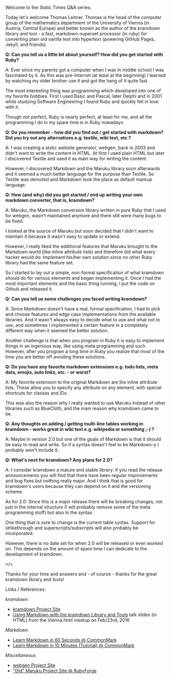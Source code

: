 Welcome to the Static Times Q&A series. 

Today let's welcome Thomas Leitner. 
Thomas is the head of the computer group of the mathematics department 
of the University of Vienna (in Austria, Central Europe) 
and better known as the author of the kramdown library and tool - a fast, markdown-superset processor (in ruby) 
for converting plain old vanilla text into hypertext (powering GitHub Pages, Jekyll, and friends).


**Q: Can you tell us a little bit about yourself? How did you get started with Ruby?**

A: Ever since my parents got a computer when I was in middle school I was
fascinated by it. As this was pre-Internet (at least at the beginning)
I learned by watching my older brother use it and got the hang of it
quite fast.

The most interesting thing was programming which developed into one of
my favorite hobbies. First I used Basic and Pascal, later Delphi and in
2001 while studying Software Engineering I found Ruby and quickly fell
in love with it.

Though not perfect, Ruby is nearly perfect, at least for me, and all
the programming I do in my spare time is in Ruby nowadays.


**Q: Do you remember - how did you find out / get started with markdown?
Did you try out any alternatives e.g. textile, wiki text, etc.?**

A: I was creating a static website generator, webgen, back in 2003 and
didn't want to write the content in HTML. At first I used plain HTML
but later I discovered Textile and used it as main way for writing the
content.

However, I discovered Markdown and the Maruku library soon afterwards
and it seemed a much better language for the purpose than Textile. So
Textile was demoted and Markdown took the place as default markup
language.

**Q: How (and why) did you get started / end up writing your own
markdown converter, that is, kramdown?**

A: Maruku, the Markdown conversion library written in pure Ruby that I
used for webgen, wasn't maintained anymore and there still were many
bugs to be fixed.

I looked at the source of Maruku but soon decided that I didn't want to
maintain it because it wasn't easy to update or extend.

However, I really liked the additional features that Maruku brought to
the Markdown world (like inline attribute lists) and therefore did what
every hacker would do: Implement his/her own solution since no other
Ruby library had the same feature set.

So I started to lay out a simple, non-formal specification of what
kramdown should do for various elements and began implementing it. Once
I had the most important elements and the basic thing running, I put
the code on Github and released it.


**Q: Can you tell us some challenges you faced writing kramdown?**

A: Since Markdown doesn't have a real, formal specification, I had to pick
and choose features and edge case implementations from the available
libraries. And it wasn't always easy to decide what to use and what not
to use, and sometimes I implemented a certain feature in a completely
different way when it seemed the better solution.

Another challenge is that when you program in Ruby it is easy to
implement things in an ingenious way, like using meta programming and
such. However, after you program a long time in Ruby you realize that
most of the time you are better off avoiding these solutions.

**Q: Do you have any favorite markdown extensions e.g. todo
lists, meta data, emojis, auto links, etc. - or worst?**

A: My favorite extension to the original Markdown are the inline attribute
lists. These allow you to specify any attribute on any element, with
special shortcuts for classes and IDs.

This was also the reason why I really wanted to use Maruku instead of
other libraries such as BlueCloth, and the main reason why kramdown
came to be.


**Q: Any thoughts on adding / getting multi-line tables working in
kramdown - works great in wiki text e.g. wikipedia or something ;-) ?**


A: Maybe in version 2.0 but one of the goals of Markdown is that it should
be easy to read and write. So if a syntax doesn't feel to be Markdown-y
I probably won't include it.


**Q: What's next for kramdown? Any plans for 2.0?**

A: I consider kramdown a mature and stable library. If you read the
release announcements you will find that there have been regular
improvements and bug fixes but nothing really major. And I think that
is good for kramdown's users because they can depend on it and the
versioning scheme.

As for 2.0: Since this is a major release there will be breaking
changes, not just in the internal structure (I will probably remove
some of the meta programming stuff) but also in the syntax.

One thing that is sure to change is the current table syntax. Support
for strikethrough and superscripts/subscripts will also probably be
incorporated.

However, there is no date set for when 2.0 will be released or even
worked on. This depends on the amount of spare time I can dedicate to
the development of kramdown.

</>

Thanks for your time and answers and - of course - thanks for the great kramdown library and tools!


Links / References:

_kramdown_

- [kramdown Project Site](http://kramdown.gettalong.org)
- [Using Markdown with the kramdown Library and Tools](http://talks.gettalong.org/2016-02-vienna-html) talk slides (in HTML) from the Vienna.html meetup on Feb/23rd, 2016

_Markdown_

- [Learn Markdown in 60 Seconds @ CommonMark](http://commonmark.org/help)
- [Learn Markdown in 10 Minutes (Tutorial) @ CommonMark](http://commonmark.org/help/tutorial)

_Miscellaneous_

- [webgen Project Site](http://webgen.gettalong.org)
- ["Old" Maruku Project Site @ RubyForge](http://maruku.rubyforge.org)
